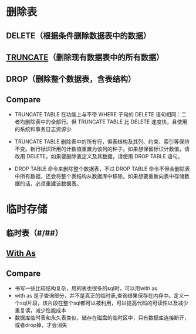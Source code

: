 # 删除表

## DELETE（根据条件删除数据表中的数据）

## [TRUNCATE]()（删除现有数据表中的所有数据）

## DROP（删除整个数据表，含表结构）

## Compare

+ TRUNCATE TABLE 在功能上与不带 WHERE 子句的 DELETE 语句相同：二者均删除表中的全部行。但 TRUNCATE TABLE 比 DELETE 速度快，且使用的系统和事务日志资源少
+ TRUNCATE TABLE 删除表中的所有行，但表结构及其列、约束、索引等保持不变。新行标识所用的计数值重置为该列的种子。如果想保留标识计数值，请改用 DELETE。如果要删除表定义及其数据，请使用 DROP TABLE 语句。

+ DROP TABLE 命令来删除整个数据表，不过 DROP TABLE 命令不但会删除表中所有数据，还会将整个表结构从数据库中移除。如果想要重新向表中存储数据的话，必须重建该数据表。



# 临时存储

## 临时表（#/##）

## [With As]()

## Compare

+ 书写一些比较结构复杂，用的表也很多的sql时，可以用with as
+ with as 是子查询部分，并不是真正的临时表,查询结果保存在内存中。定义一个sql片段，该片段在整个sql都可以被利用，可以提高代码的可读性以及减少重复读，减少性能成本
+ 数据库临时表和永久表类似，储存在磁盘的临时区中，只有数据库连接断开，或者drop掉，才会消失


